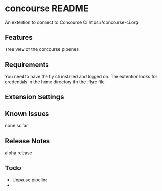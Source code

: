 # concourse README

An extention to connect to  Concourse CI https://concourse-ci.org

## Features

Tree view of the concourse pipeines

## Requirements

You need to have the fly cli installed and logged on.
The extention looks for credentials in the home directory ifn the .flyrc file

## Extension Settings


## Known Issues

none so far

## Release Notes

alpha release


## Todo

- Unpause pipeline
- 

